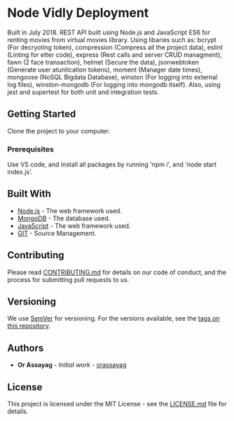 # Node Vidly Deployment

Built in July 2018.
REST API built using Node.js and JavaScript ES6 for renting movies from virtual movies library.
Using libaries such as: bcrypt (For decryoting token), compression (Compress all the project data), eslint (Linting for etter code), express (Rest calls and server CRUD managment), fawn (2 face transaction), helmet (Secure the data), jsonwebtoken (Generate user atuntication tokens), moment (Manager date times), mongoose (NoSQL Bigdata Database), winston (For logging into external log files), winston-mongodb (For logging into mongodb itself).
Also, using jest and supertest for both unit and integration tests.

## Getting Started

Clone the project to your computer.

### Prerequisites

Use VS code, and install all packages by running 'npm i', and 'node start index.js'.

## Built With

* [Node.js](https://nodejs.org/en/) - The web framework used.
* [MongoDB](https://www.mongodb.com/) - The database used.
* [JavaScript](https://javascript.info/) - The web framework used.
* [GIT](https://git-scm.com/) - Source Management.

## Contributing

Please read [CONTRIBUTING.md](https://gist.github.com/PurpleBooth/b24679402957c63ec426) for details on our code of conduct, and the process for submitting pull requests to us.

## Versioning

We use [SemVer](http://semver.org/) for versioning. For the versions available, see the [tags on this repository](https://github.com/your/project/tags).

## Authors

* **Or Assayag** - *Initial work* - [orassayag](https://github.com/orassayag)

## License

This project is licensed under the MIT License - see the [LICENSE.md](LICENSE.md) file for details.